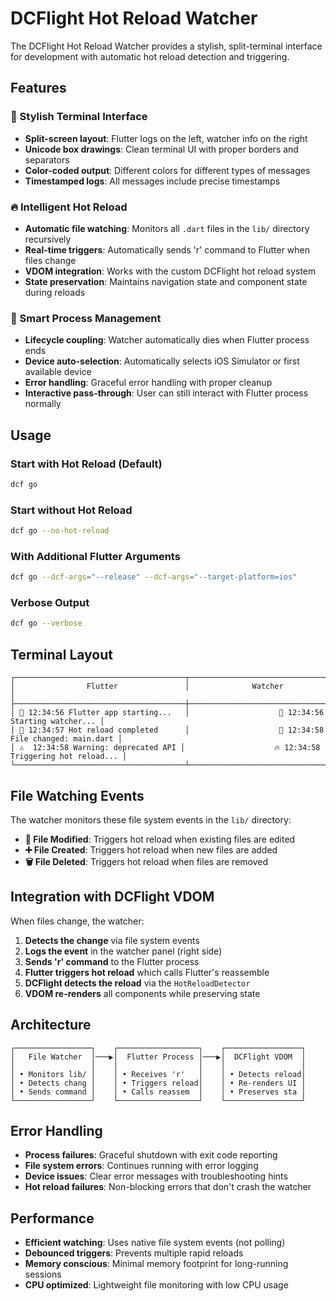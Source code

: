 # DCFlight Hot Reload Watcher

The DCFlight Hot Reload Watcher provides a stylish, split-terminal interface for development with automatic hot reload detection and triggering.

## Features

### 🎨 Stylish Terminal Interface
- **Split-screen layout**: Flutter logs on the left, watcher info on the right
- **Unicode box drawings**: Clean terminal UI with proper borders and separators
- **Color-coded output**: Different colors for different types of messages
- **Timestamped logs**: All messages include precise timestamps

### 🔥 Intelligent Hot Reload
- **Automatic file watching**: Monitors all `.dart` files in the `lib/` directory recursively
- **Real-time triggers**: Automatically sends 'r' command to Flutter when files change
- **VDOM integration**: Works with the custom DCFlight hot reload system
- **State preservation**: Maintains navigation state and component state during reloads

### 🔧 Smart Process Management
- **Lifecycle coupling**: Watcher automatically dies when Flutter process ends
- **Device auto-selection**: Automatically selects iOS Simulator or first available device
- **Error handling**: Graceful error handling with proper cleanup
- **Interactive pass-through**: User can still interact with Flutter process normally

## Usage

### Start with Hot Reload (Default)
```bash
dcf go
```

### Start without Hot Reload
```bash
dcf go --no-hot-reload
```

### With Additional Flutter Arguments
```bash
dcf go --dcf-args="--release" --dcf-args="--target-platform=ios"
```

### Verbose Output
```bash
dcf go --verbose
```

## Terminal Layout

```
┌──────────────────────────────────────┬─────────────────────────────────────┐
│                Flutter               │              Watcher                │
├──────────────────────────────────────┼─────────────────────────────────────┤
│ 📱 12:34:56 Flutter app starting...   │                    👀 12:34:56 Starting watcher... │
│ 📱 12:34:57 Hot reload completed      │                    📝 12:34:58 File changed: main.dart │
│ ⚠️  12:34:58 Warning: deprecated API │                    🔥 12:34:58 Triggering hot reload... │
└──────────────────────────────────────┴─────────────────────────────────────┘
```

## File Watching Events

The watcher monitors these file system events in the `lib/` directory:

- **📝 File Modified**: Triggers hot reload when existing files are edited
- **➕ File Created**: Triggers hot reload when new files are added
- **🗑️ File Deleted**: Triggers hot reload when files are removed

## Integration with DCFlight VDOM

When files change, the watcher:

1. **Detects the change** via file system events
2. **Logs the event** in the watcher panel (right side)
3. **Sends 'r' command** to the Flutter process
4. **Flutter triggers hot reload** which calls Flutter's reassemble
5. **DCFlight detects the reload** via the `HotReloadDetector`
6. **VDOM re-renders** all components while preserving state

## Architecture

```
┌─────────────────┐    ┌──────────────────┐    ┌─────────────────┐
│   File Watcher  │───▶│  Flutter Process │───▶│  DCFlight VDOM  │
│                 │    │                  │    │                 │
│ • Monitors lib/ │    │ • Receives 'r'   │    │ • Detects reload│
│ • Detects chang │    │ • Triggers reload│    │ • Re-renders UI │
│ • Sends command │    │ • Calls reassem  │    │ • Preserves sta │
└─────────────────┘    └──────────────────┘    └─────────────────┘
```

## Error Handling

- **Process failures**: Graceful shutdown with exit code reporting
- **File system errors**: Continues running with error logging
- **Device issues**: Clear error messages with troubleshooting hints
- **Hot reload failures**: Non-blocking errors that don't crash the watcher

## Performance

- **Efficient watching**: Uses native file system events (not polling)
- **Debounced triggers**: Prevents multiple rapid reloads
- **Memory conscious**: Minimal memory footprint for long-running sessions
- **CPU optimized**: Lightweight file monitoring with low CPU usage

